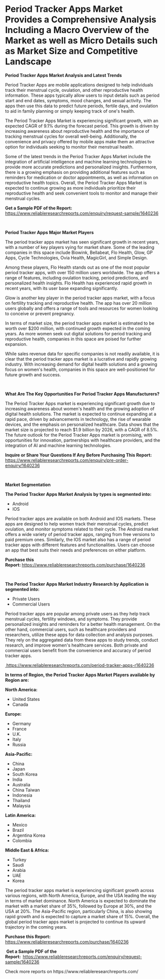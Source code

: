 <p><h1>Period Tracker Apps Market Provides a Comprehensive Analysis Including a Macro Overview of the Market as well as Micro Details such as Market Size and Competitive Landscape</h1></p><p><strong>Period Tracker Apps Market Analysis and Latest Trends</strong></p>
<p><p>Period Tracker Apps are mobile applications designed to help individuals track their menstrual cycle, ovulation, and other reproductive health information. These apps typically allow users to input details such as period start and end dates, symptoms, mood changes, and sexual activity. The apps then use this data to predict future periods, fertile days, and ovulation to aid in family planning or simply keeping track of one's health.</p><p>The Period Tracker Apps Market is experiencing significant growth, with an expected CAGR of 9.1% during the forecast period. This growth is driven by increasing awareness about reproductive health and the importance of tracking menstrual cycles for overall well-being. Additionally, the convenience and privacy offered by mobile apps make them an attractive option for individuals seeking to monitor their menstrual health.</p><p>Some of the latest trends in the Period Tracker Apps Market include the integration of artificial intelligence and machine learning technologies to provide more accurate predictions and personalized insights. Furthermore, there is a growing emphasis on providing additional features such as reminders for medication or doctor appointments, as well as information on reproductive health topics. Overall, the Period Tracker Apps Market is expected to continue growing as more individuals prioritize their reproductive health and seek convenient tools to monitor and manage their menstrual cycles.</p></p>
<p><strong>Get a Sample PDF of the Report:&nbsp;</strong> <a href="https://www.reliableresearchreports.com/enquiry/request-sample/1640236">https://www.reliableresearchreports.com/enquiry/request-sample/1640236</a></p>
<p>&nbsp;</p>
<p><strong>Period Tracker Apps Major Market Players</strong></p>
<p><p>The period tracker apps market has seen significant growth in recent years, with a number of key players vying for market share. Some of the leading companies in this space include Biowink, Bellabeat, Flo Health, Glow, GP Apps, Cycle Technologies, Ovia Health, MagicGirl, and Simple Design.</p><p>Among these players, Flo Health stands out as one of the most popular period tracker apps, with over 150 million users worldwide. The app offers a range of features, including ovulation tracking, period predictions, and personalized health insights. Flo Health has experienced rapid growth in recent years, with its user base expanding significantly.</p><p>Glow is another key player in the period tracker apps market, with a focus on fertility tracking and reproductive health. The app has over 20 million users globally and offers a range of tools and resources for women looking to conceive or prevent pregnancy.</p><p>In terms of market size, the period tracker apps market is estimated to be worth over $200 million, with continued growth expected in the coming years. As more women seek out digital solutions for period tracking and reproductive health, companies in this space are poised for further expansion.</p><p>While sales revenue data for specific companies is not readily available, it is clear that the period tracker apps market is a lucrative and rapidly growing industry. With increasing demand for digital health solutions and a growing focus on women's health, companies in this space are well-positioned for future growth and success.</p></p>
<p>&nbsp;</p>
<p><strong>What Are The Key Opportunities For Period Tracker Apps Manufacturers?</strong></p>
<p><p>The Period Tracker Apps market is experiencing significant growth due to increasing awareness about women's health and the growing adoption of digital health solutions. The market is expected to continue expanding at a rapid pace, driven by advancements in technology, the rise of wearable devices, and the emphasis on personalized healthcare. Data shows that the market size is projected to reach $1.9 billion by 2026, with a CAGR of 8.5%. The future outlook for the Period Tracker Apps market is promising, with opportunities for innovation, partnerships with healthcare providers, and the integration of AI and machine learning technologies.</p></p>
<p><strong>Inquire or Share Your Questions If Any Before Purchasing This Report:</strong> <a href="https://www.reliableresearchreports.com/enquiry/pre-order-enquiry/1640236">https://www.reliableresearchreports.com/enquiry/pre-order-enquiry/1640236</a></p>
<p>&nbsp;</p>
<p><strong>Market Segmentation</strong></p>
<p><strong>The Period Tracker Apps Market Analysis by types is segmented into:</strong></p>
<p><ul><li>Android</li><li>IOS</li></ul></p>
<p><p>Period tracker apps are available on both Android and IOS markets. These apps are designed to help women track their menstrual cycles, predict ovulation, and monitor symptoms related to their cycle. The Android market offers a wide variety of period tracker apps, ranging from free versions to paid premium ones. Similarly, the IOS market also has a range of period tracker apps with different features and functionalities. Users can choose an app that best suits their needs and preferences on either platform.</p></p>
<p><strong>Purchase this Report:&nbsp;</strong><a href="https://www.reliableresearchreports.com/purchase/1640236">https://www.reliableresearchreports.com/purchase/1640236</a></p>
<p>&nbsp;</p>
<p><strong>The Period Tracker Apps Market Industry Research by Application is segmented into:</strong></p>
<p><ul><li>Private Users</li><li>Commercial Users</li></ul></p>
<p><p>Period tracker apps are popular among private users as they help track menstrual cycles, fertility windows, and symptoms. They provide personalized insights and reminders for a better health management. On the other hand, commercial users, such as healthcare providers and researchers, utilize these apps for data collection and analysis purposes. They rely on the aggregated data from these apps to study trends, conduct research, and improve women's healthcare services. Both private and commercial users benefit from the convenience and accuracy of period tracker apps.</p></p>
<p><a href="https://www.reliableresearchreports.com/period-tracker-apps-r1640236">&nbsp;https://www.reliableresearchreports.com/period-tracker-apps-r1640236</a></p>
<p><strong>In terms of Region, the Period Tracker Apps Market Players available by Region are:</strong></p>
<p>
    <p> <strong> North America: </strong>
        <ul>
            <li>United States</li>
            <li>Canada</li>
        </ul>
        </p> 
    <p> <strong> Europe: </strong>
        <ul>
            <li>Germany</li>
            <li>France</li>
            <li>U.K.</li>
            <li>Italy</li>
            <li>Russia</li>
        </ul>
        </p> 
    <p> <strong> Asia-Pacific: </strong>
        <ul>
            <li>China</li>
            <li>Japan</li>
            <li>South Korea</li>
            <li>India</li>
            <li>Australia</li>
            <li>China Taiwan</li>
            <li>Indonesia</li>
            <li>Thailand</li>
            <li>Malaysia</li>
        </ul>
        </p> 
    <p> <strong> Latin America: </strong>
        <ul>
            <li>Mexico</li>
            <li>Brazil</li>
            <li>Argentina Korea</li>
            <li>Colombia</li>
        </ul>
        </p> 
    <p> <strong> Middle East & Africa: </strong>
        <ul>
            <li>Turkey</li>
            <li>Saudi</li>
            <li>Arabia</li>
            <li>UAE</li>
            <li>Korea</li>
        </ul>
    </p>
    </p>
<p><p>The period tracker apps market is experiencing significant growth across various regions, with North America, Europe, and the USA leading the way in terms of market dominance. North America is expected to dominate the market with a market share of 35%, followed by Europe at 30%, and the USA at 20%. The Asia-Pacific region, particularly China, is also showing rapid growth and is expected to capture a market share of 15%. Overall, the global period tracker apps market is projected to continue its upward trajectory in the coming years.</p></p>
<p><strong>Purchase this Report: </strong><a href="https://www.reliableresearchreports.com/purchase/1640236">https://www.reliableresearchreports.com/purchase/1640236</a></p>
<p>&nbsp;<strong>Get a Sample PDF of the Report:&nbsp;&nbsp;</strong><a href="https://www.reliableresearchreports.com/enquiry/request-sample/1640236">https://www.reliableresearchreports.com/enquiry/request-sample/1640236</a></p>
<p><strong></strong></p>
<p>Check more reports on https://www.reliableresearchreports.com/</p>